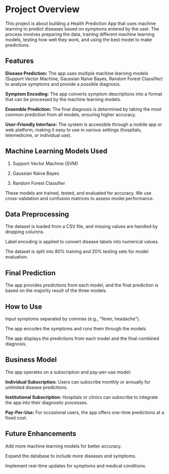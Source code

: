 # Project Overview
This project is about building a Health Prediction App that uses machine learning to predict diseases based on symptoms entered by the user. The process involves preparing the data, training different machine learning models, testing how well they work, and using the best model to make predictions.

## Features

**Disease Prediction:** The app uses multiple machine learning models (Support Vector Machine, Gaussian Naive Bayes, Random Forest Classifier) to analyze symptoms and provide a possible diagnosis.

**Symptom Encoding:** The app converts symptom descriptions into a format that can be processed by the machine learning models.

**Ensemble Prediction:** The final diagnosis is determined by taking the most common prediction from all models, ensuring higher accuracy.

**User-Friendly Interface:** The system is accessible through a mobile app or web platform, making it easy to use in various settings (hospitals, telemedicine, or individual use).

## Machine Learning Models Used

1) Support Vector Machine (SVM)

2) Gaussian Naive Bayes

3) Random Forest Classifier

These models are trained, tested, and evaluated for accuracy. We use cross-validation and confusion matrices to assess model performance.

## Data Preprocessing

The dataset is loaded from a CSV file, and missing values are handled by dropping columns.

Label encoding is applied to convert disease labels into numerical values.

The dataset is split into 80% training and 20% testing sets for model evaluation.

## Final Prediction

The app provides predictions from each model, and the final prediction is based on the majority result of the three models.

## How to Use

Input symptoms separated by commas (e.g., "fever, headache").

The app encodes the symptoms and runs them through the models.

The app displays the predictions from each model and the final combined diagnosis.

## Business Model

The app operates on a subscription and pay-per-use model:

**Individual Subscription:** Users can subscribe monthly or annually for unlimited disease predictions.

**Institutional Subscription:** Hospitals or clinics can subscribe to integrate the app into their diagnostic processes.

**Pay-Per-Use:** For occasional users, the app offers one-time predictions at a fixed cost.

## Future Enhancements

Add more machine learning models for better accuracy.

Expand the database to include more diseases and symptoms.

Implement real-time updates for symptoms and medical conditions.
